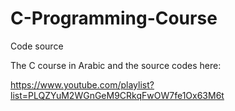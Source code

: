 # C-Programming-Course

Code source

The C course in Arabic  and the source codes here:

https://www.youtube.com/playlist?list=PLQZYuM2WGnGeM9CRkqFwOW7fe1Ox63M6t

